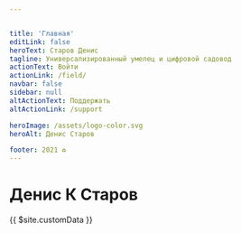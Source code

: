 ```yaml
---


title: 'Главная'
editLink: false
heroText: Старов Денис
tagline: Универсализированный умелец и цифровой садовод
actionText: Войти
actionLink: /field/
navbar: false
sidebar: null
altActionText: Поддержать
altActionLink: /support

heroImage: /assets/logo-color.svg
heroAlt: Денис Старов

footer: 2021 ♻︎
---
```



# Денис К Старов

<my-areas />

{{ $site.customData }}